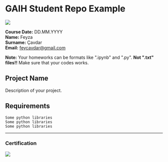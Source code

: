 # GAIH Student Repo Example
![](img/logo.png)

**Course Date:** DD.MM.YYYY  
**Name:** Feyza  
**Surname:** Çavdar  
**Email:** feycavdar@gmail.com  

**Note:** Your homeworks can be formats like ".ipynb" and ".py". **Not ".txt" files!!** Make sure that your codes works.  

## Project Name
Description of your project.

## Requirements
```
Some python libraries
Some python libraries
Some python libraries
```
---

### Certification
![](img/certificate_ex.png)

